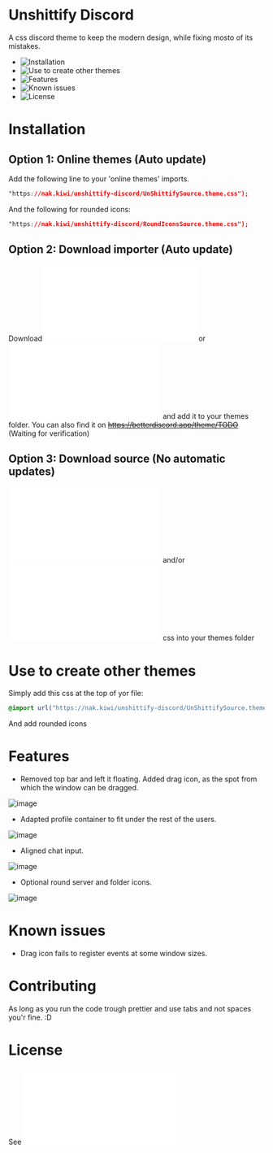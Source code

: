 # Unshittify Discord
A css discord theme to keep the modern design, while fixing mosto of its mistakes.

- ![Installation](#Installation)
- ![Use to create other themes](#Use-to-create-other-themes)
- ![Features](#Features)
- ![Known issues](#Known-issues)
- ![License](#License)

# Installation
## Option 1: Online themes (Auto update)
Add the following line to your 'online themes' imports.
```css
"https://nak.kiwi/unshittify-discord/UnShittifySource.theme.css");
```
And the following for rounded icons:
```css
"https://nak.kiwi/unshittify-discord/RoundIconsSource.theme.css");
```
## Option 2: Download importer (Auto update)
Download ![UnShittify.theme.css](UnShittify.theme.css) or ![UnShittifyRounded.theme.css](UnShittifyRounded.theme.css) and add it to your themes folder.
You can also find it on ~~https://betterdiscord.app/theme/TODO~~ (Waiting for verification)
## Option 3: Download source (No automatic updates)
![UnShittifySource.theme.css](UnShittifySource.theme.css) and/or ![RoundIconsSource.theme.css](RoundIconsSource.theme.css) css into your themes folder



# Use to create other themes
Simply add this css at the top of yor file:
```css
@import url("https://nak.kiwi/unshittify-discord/UnShittifySource.theme.css");
```
And add rounded icons

# Features
- Removed top bar and left it floating. Added drag icon, as the spot from which the window can be dragged.

![image](https://github.com/user-attachments/assets/f4c1a894-f3a5-4aab-979f-4332281d2d0c)

- Adapted profile container to fit under the rest of the users.

![image](https://github.com/user-attachments/assets/b2e3b66d-2309-4e1a-88f4-f27d1cd4824f)

- Aligned chat input.

![image](https://github.com/user-attachments/assets/0ba33866-efe2-4a15-adf4-50206a51a26c)


- Optional round server and folder icons.

![image](https://github.com/user-attachments/assets/4e9a29c4-dd55-4dbd-9cbf-8620338908b0)


# Known issues
- Drag icon fails to register events at some window sizes.

# Contributing
As long as you run the code trough prettier and use tabs and not spaces you'r fine. :D

# License
See ![LICENSE.md](LICENSE.md)



